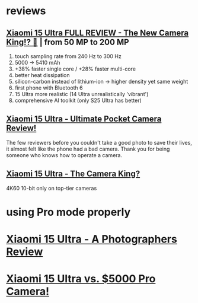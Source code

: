 # reviews
## [Xiaomi 15 Ultra FULL REVIEW - The New Camera King!? 👑](https://www.youtube.com/watch?v=IsEaCr0mszg) | from 50 MP to 200 MP
1. touch sampling rate from 240 Hz to 300 Hz
2. 5000 → 5410 mAh
3. +38% faster single core / +28% faster multi-core
4. better heat dissipation
5. silicon-carbon instead of lithium-ion → higher density yet same weight
6. first phone with Bluetooth 6
7. 15 Ultra more realistic (14 Ultra unrealistically 'vibrant')
8. comprehensive AI toolkit (only S25 Ultra has better)

## [Xiaomi 15 Ultra - Ultimate Pocket Camera Review!](https://www.youtube.com/watch?v=523U7nNvYvA)
The few reviewers before you couldn't take a good photo to save their lives, it almost felt like the phone had a bad camera. Thank you for being someone who knows how to operate a camera.

## [Xiaomi 15 Ultra - The Camera King?](https://youtu.be/le3sEwiWiFM?si=ZZ54Kpo3Ql3K__BQ&t=923)
4K60 10-bit only on top-tier cameras

# using Pro mode properly
# [Xiaomi 15 Ultra - A Photographers Review](https://www.youtube.com/watch?v=hMKW8aeE_lM)
# [Xiaomi 15 Ultra vs. $5000 Pro Camera!](https://www.youtube.com/watch?v=1sTAYmd4hh8)

